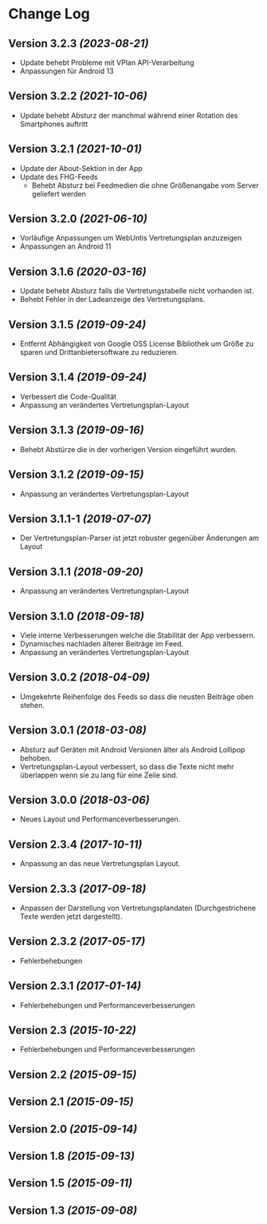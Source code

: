 Change Log
==========

Version 3.2.3 *(2023-08-21)*
----------------------------
- Update behebt Probleme mit VPlan API-Verarbeitung
- Anpassungen für Android 13


Version 3.2.2 *(2021-10-06)*
----------------------------
- Update behebt Absturz der manchmal während einer Rotation des Smartphones auftritt

Version 3.2.1 *(2021-10-01)*
----------------------------
- Update der About-Sektion in der App
- Update des FHG-Feeds
  - Behebt Absturz bei Feedmedien die ohne Größenangabe vom Server geliefert werden

Version 3.2.0 *(2021-06-10)*
----------------------------
- Vorläufige Anpassungen um WebUntis Vertretungsplan anzuzeigen
- Anpassungen an Android 11

Version 3.1.6 *(2020-03-16)*
----------------------------
- Update behebt Absturz falls die Vertretungstabelle nicht vorhanden ist.
- Behebt Fehler in der Ladeanzeige des Vertretungsplans.

Version 3.1.5 *(2019-09-24)*
----------------------------
- Entfernt Abhängigkeit von Google OSS License Bibliothek um Größe zu sparen und Drittanbietersoftware zu reduzieren.

Version 3.1.4 *(2019-09-24)*
----------------------------
- Verbessert die Code-Qualität
- Anpassung an verändertes Vertretungsplan-Layout

Version 3.1.3 *(2019-09-16)*
----------------------------
- Behebt Abstürze die in der vorherigen Version eingeführt wurden.

Version 3.1.2 *(2019-09-15)*
----------------------------
- Anpassung an verändertes Vertretungsplan-Layout

Version 3.1.1-1 *(2019-07-07)*
----------------------------
- Der Vertretungsplan-Parser ist jetzt robuster gegenüber Änderungen am Layout 

Version 3.1.1 *(2018-09-20)*
----------------------------
- Anpassung an verändertes Vertretungsplan-Layout

Version 3.1.0 *(2018-09-18)*
----------------------------
- Viele interne Verbesserungen welche die Stabilität der App verbessern.
- Dynamisches nachladen älterer Beiträge im Feed.
- Anpassung an verändertes Vertretungsplan-Layout

Version 3.0.2 *(2018-04-09)*
----------------------------
- Umgekehrte Reihenfolge des Feeds so dass die neusten Beiträge oben stehen.

Version 3.0.1 *(2018-03-08)*
----------------------------
- Absturz auf Geräten mit Android Versionen älter als Android Lollipop behoben.
- Vertretungsplan-Layout verbessert, so dass die Texte nicht mehr überlappen wenn sie zu lang für eine Zeile sind.

Version 3.0.0 *(2018-03-06)*
----------------------------
- Neues Layout und Performanceverbesserungen.

Version 2.3.4 *(2017-10-11)*
----------------------------
- Anpassung an das neue Vertretungsplan Layout.

Version 2.3.3 *(2017-09-18)*
----------------------------
- Anpassen der Darstellung von Vertretungsplandaten (Durchgestrichene Texte werden jetzt dargestellt).

Version 2.3.2 *(2017-05-17)*
----------------------------
- Fehlerbehebungen

Version 2.3.1 *(2017-01-14)*
----------------------------
- Fehlerbehebungen und Performanceverbesserungen

Version 2.3 *(2015-10-22)*
----------------------------
- Fehlerbehebungen und Performanceverbesserungen

Version 2.2 *(2015-09-15)*
----------------------------

Version 2.1 *(2015-09-15)*
----------------------------

Version 2.0 *(2015-09-14)*
----------------------------

Version 1.8 *(2015-09-13)*
----------------------------

Version 1.5 *(2015-09-11)*
----------------------------

Version 1.3 *(2015-09-08)*
----------------------------